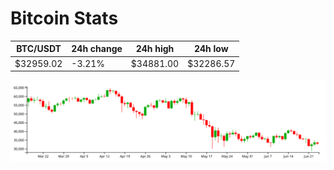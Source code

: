 # Bitcoin Stats

BTC/USDT|24h change|24h high|24h low|
|---|---|---|---|
|$32959.02|-3.21%|$34881.00|$32286.57|

<img src="./chart.svg">
